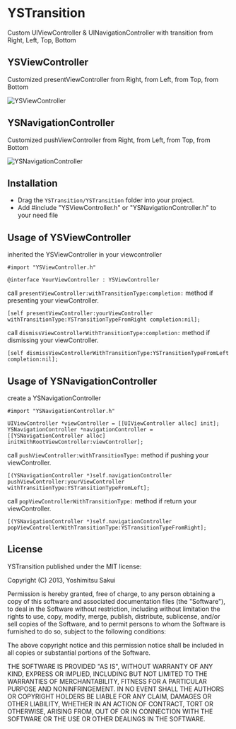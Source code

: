 YSTransition
============

Custom UIViewController &amp; UINavigationController with transition from Right, Left, Top, Bottom

## YSViewController
Customized presentViewController from Right, from Left, from Top, from Bottom

![YSViewController](http://s13.postimg.org/wm2cdqqon/push_image.png)


## YSNavigationController
Customized pushViewController from Right, from Left, from Top, from Bottom

![YSNavigationController](http://s21.postimg.org/d1e8yzson/present_image.png)

## Installation

* Drag the `YSTransition/YSTransition` folder into your project.
* Add #include "YSViewController.h" or "YSNavigationController.h" to your need file

## Usage of YSViewController

inherited the YSViewController in your viewcontroller

```
#import "YSViewController.h"

@interface YourViewController : YSViewController
```

call `presentViewController:withTransitionType:completion:` method if presenting your viewController.

```
[self presentViewController:yourViewController withTransitionType:YSTransitionTypeFromRight completion:nil];
```

call `dismissViewControllerWithTransitionType:completion:` method if dismissing your viewController.

```
[self dismissViewControllerWithTransitionType:YSTransitionTypeFromLeft completion:nil];
```


## Usage of YSNavigationController

create a YSNavigationController

```
#import "YSNavigationController.h"

UIViewController *viewController = [[UIViewController alloc] init];
YSNavigationController *navigationController = [[YSNavigationController alloc] initWithRootViewController:viewController];
```

call `pushViewController:withTransitionType:` method if pushing your viewController.

```
[(YSNavigationController *)self.navigationController pushViewController:yourViewController withTransitionType:YSTransitionTypeFromLeft];
```

call `popViewControllerWithTransitionType:` method if return your viewController.

```
[(YSNavigationController *)self.navigationController popViewControllerWithTransitionType:YSTransitionTypeFromRight];
```

## License

YSTransition published under the MIT license:

Copyright (C) 2013, Yoshimitsu Sakui

Permission is hereby granted, free of charge, to any person obtaining a copy of
this software and associated documentation files (the "Software"), to deal in
the Software without restriction, including without limitation the rights to
use, copy, modify, merge, publish, distribute, sublicense, and/or sell copies of
the Software, and to permit persons to whom the Software is furnished to do so,
subject to the following conditions:

The above copyright notice and this permission notice shall be included in all
copies or substantial portions of the Software.

THE SOFTWARE IS PROVIDED "AS IS", WITHOUT WARRANTY OF ANY KIND, EXPRESS OR
IMPLIED, INCLUDING BUT NOT LIMITED TO THE WARRANTIES OF MERCHANTABILITY, FITNESS
FOR A PARTICULAR PURPOSE AND NONINFRINGEMENT. IN NO EVENT SHALL THE AUTHORS OR
COPYRIGHT HOLDERS BE LIABLE FOR ANY CLAIM, DAMAGES OR OTHER LIABILITY, WHETHER
IN AN ACTION OF CONTRACT, TORT OR OTHERWISE, ARISING FROM, OUT OF OR IN
CONNECTION WITH THE SOFTWARE OR THE USE OR OTHER DEALINGS IN THE SOFTWARE.






